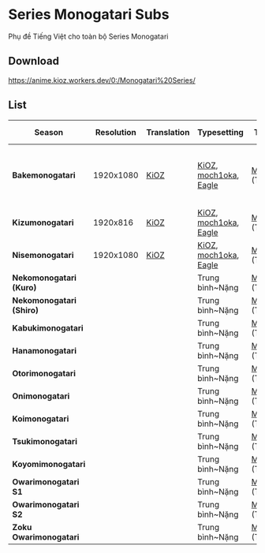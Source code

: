 # Series Monogatari Subs
Phụ đề Tiếng Việt cho toàn bộ Series Monogatari

## Download
https://anime.kioz.workers.dev/0:/Monogatari%20Series/

## List

|**Season**|**Resolution**|**Translation**|**Typesetting**|**Thanks to**|**Last Modified**|**Note**|
|--------|--------|--------|--------|--------|--------|--------|
|**Bakemonogatari**|1920x1080|[KiOZ](https://github.com/realKiOZ)|[KiOZ](https://github.com/realKiOZ), [moch1oka](https://github.com/moch1oka), [Eagle](https://github.com/MasterEagle2909)|[MTBB](https://nyaa.si/view/1582135) (TS,Timing)|5/20/23 (Bake03,04: Đền-->Chùa, Bake11: SửaNhẹTS)|Cảm ơn [luudanmatcuoi](https://myanimelist.net/profile/luudanmatcuoi) đã hỗ trợ check chính tả|
|**Kizumonogatari**|1920x816|[KiOZ](https://github.com/realKiOZ)|[KiOZ](https://github.com/realKiOZ), [moch1oka](https://github.com/moch1oka), [Eagle](https://github.com/MasterEagle2909)|[MTBB](https://nyaa.si/view/1582135) (TS,Timing)|5/10/23||
|**Nisemonogatari**|1920x1080|[KiOZ](https://github.com/realKiOZ)|[KiOZ](https://github.com/realKiOZ), [moch1oka](https://github.com/moch1oka), [Eagle](https://github.com/MasterEagle2909)|[MTBB](https://nyaa.si/view/1582135) (TS,Timing)|9/06/23||
|**Nekomonogatari (Kuro)**|||Trung bình~Nặng|[MTBB](https://nyaa.si/view/1582135) (TS,Timing)|||
|**Nekomonogatari (Shiro)**|||Trung bình~Nặng|[MTBB](https://nyaa.si/view/1582135) (TS,Timing)|||
|**Kabukimonogatari**|||Trung bình~Nặng|[MTBB](https://nyaa.si/view/1582135) (TS,Timing)|||
|**Hanamonogatari**|||Trung bình~Nặng|[MTBB](https://nyaa.si/view/1582135) (TS,Timing)|||
|**Otorimonogatari**|||Trung bình~Nặng|[MTBB](https://nyaa.si/view/1582135) (TS,Timing)|||
|**Onimonogatari**|||Trung bình~Nặng|[MTBB](https://nyaa.si/view/1582135) (TS,Timing)|||
|**Koimonogatari**|||Trung bình~Nặng|[MTBB](https://nyaa.si/view/1582135) (TS,Timing)|||
|**Tsukimonogatari**|||Trung bình~Nặng|[MTBB](https://nyaa.si/view/1582135) (TS,Timing)|||
|**Koyomimonogatari**|||Trung bình~Nặng|[MTBB](https://nyaa.si/view/1582135) (TS,Timing)|||
|**Owarimonogatari S1**|||Trung bình~Nặng|[MTBB](https://nyaa.si/view/1582135) (TS,Timing)|||
|**Owarimonogatari S2**|||Trung bình~Nặng|[MTBB](https://nyaa.si/view/1582135) (TS,Timing)|||
|**Zoku Owarimonogatari**|||Trung bình~Nặng|[MTBB](https://nyaa.si/view/1582135) (TS,Timing)|||

